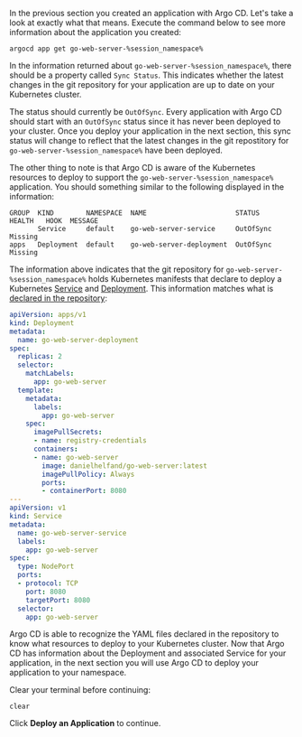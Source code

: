 In the previous section you created an application with Argo CD. Let's take a look 
at exactly what that means. Execute the command below to see more information about 
the application you created:

```execute-1
argocd app get go-web-server-%session_namespace%
```

In the information returned about `go-web-server-%session_namespace%`, there should be 
a property called `Sync Status`. This indicates whether the latest changes in the git 
repository for your application are up to date on your Kubernetes cluster. 

The status should currently be `OutOfSync`. Every application with Argo CD should start 
with an `OutOfSync` status since it has never been deployed to your cluster. Once you 
deploy your application in the next section, this sync status will change to reflect that 
the latest changes in the git repostitory for `go-web-server-%session_namespace%` have been 
deployed.

The other thing to note is that Argo CD is aware of the Kubernetes resources to deploy 
to support the `go-web-server-%session_namespace%` application. You should something similar 
to the following displayed in the information:

```
GROUP  KIND        NAMESPACE  NAME                      STATUS     HEALTH   HOOK  MESSAGE
       Service     default    go-web-server-service     OutOfSync  Missing        
apps   Deployment  default    go-web-server-deployment  OutOfSync  Missing 
```

The information above indicates that the git repository for `go-web-server-%session_namespace%` 
holds Kubernetes manifests that declare to deploy a Kubernetes [Service](https://kubernetes.io/docs/concepts/services-networking/service/) 
and [Deployment](https://kubernetes.io/docs/concepts/workloads/controllers/deployment/). This information 
matches what is [declared in the repository](https://github.com/danielhelfand/go-web-server/blob/master/k8s.yaml):

```yaml
apiVersion: apps/v1
kind: Deployment
metadata:
  name: go-web-server-deployment
spec:
  replicas: 2
  selector:
    matchLabels:
      app: go-web-server
  template:
    metadata:
      labels:
        app: go-web-server
    spec:
      imagePullSecrets:
      - name: registry-credentials
      containers:
      - name: go-web-server
        image: danielhelfand/go-web-server:latest
        imagePullPolicy: Always
        ports:
        - containerPort: 8080
---
apiVersion: v1
kind: Service
metadata:
  name: go-web-server-service
  labels:
    app: go-web-server
spec:
  type: NodePort
  ports:
  - protocol: TCP
    port: 8080
    targetPort: 8080
  selector:
    app: go-web-server
```

Argo CD is able to recognize the YAML files declared in the repository to know what resources to deploy to 
your Kubernetes cluster. Now that Argo CD has information about the Deployment and associated Service for your 
application, in the next section you will use Argo CD to deploy your application to your namespace.

Clear your terminal before continuing:

```execute-1
clear
```

Click **Deploy an Application** to continue.